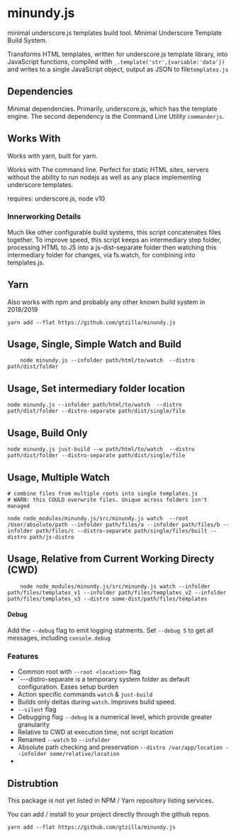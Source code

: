 
# minundy.js

minimal underscore.js templates build tool. Minimal Underscore Template Build System.

Transforms HTML templates, written for underscore.js template library, into JavaScript functions, compiled with `_.template('str',{variable:'data'})`
and writes to a single JavaScript object, output as JSON to file`templates.js`

## Dependencies

Minimal dependencies. Primarily, underscore.js, which has the template engine. The second dependency is the Command Line Utility `commanderjs`. 


## Works With

Works with yarn, built for yarn.

Works with The command line. Perfect for static HTML sites, servers without the ability to run nodejs as well as any place implementing underscore templates.

requires: underscore.js, node v10


### Innerworking Details

Much like other configurable build systems, this 
script concatenates files together. To improve speed,
this script keeps an intermediary step folder, processing HTML to JS into a js-dist-separate folder
then watching this intermediary folder for changes, via fs.watch, for combining into templates.js. 



## Yarn

Also works with npm and probably any other known build system in 2018/2019

	yarn add --flat https://github.com/gtzilla/minundy.js

## Usage, Single, Simple Watch and Build

```
	node minundy.js --infolder path/html/to/watch  --distro path/dist/folder
```

## Usage, Set intermediary folder location

```
node minundy.js --infolder path/html/to/watch  --distro path/dist/folder --distro-separate path/dist/single/file 
```

## Usage, Build Only

	node minundy.js just-build --w path/html/to/watch  --distro path/dist/folder --distro-separate path/dist/single/file 

## Usage, Multiple Watch

	# combine files from multiple roots into single templates.js
	# WARN: this COULD overwrite files. Unique across folders isn't managed
	
	node node_modules/minundy.js/src/minundy.js watch  --root /User/absolute/path --infolder path/files/a --infolder path/files/b --infolder path/files/c --distro-separate path/single/files/built --distro path/js-distro


## Usage, Relative from Current Working Directy (CWD)

```
	node node_modules/minundy.js/src/minundy.js watch --infolder path/files/templates_v1 --infolder path/files/templates_v2 --infolder path/files/templates_v3 --distro some-dist/path/files/templates
```


#### Debug

Add the `--debug` flag to emit logging statments. Set `--debug 5` to 
get all messages, including `console.debug`

### Features

+ Common root with `--root <location>` flag
+ `---distro-separate is a temporary system folder as default configuration. Eases setup burden
+ Action specific commands `watch` & `just-build`
+ Builds only deltas during `watch`. Improves build speed.
+ `--silent` flag
+ Debugging flag `--debug` is a numerical level, which provide greater granularity
+ Relative to CWD at execution time, not script location
+ Renamed `--watch` to `--infolder` 
+ Absolute path checking and preservation `--distro /var/app/location --infolder some/relative/location` 
+ 

## Distrubtion

This package is not yet listed in NPM / Yarn repository listing services.


You can add / install to your project directly through the github repos.

```
yarn add --flat https://github.com/gtzilla/minundy.js

```